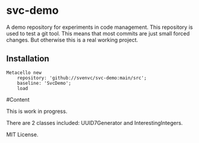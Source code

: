 # svc-demo

A demo repository for experiments in code management.
This repository is used to test a git tool.
This means that most commits are just small forced changes.
But otherwise this is a real working project.

## Installation

```st
Metacello new
	repository: 'github://svenvc/svc-demo:main/src';
	baseline: 'SvcDemo';
	load
```

#Content

This is work in progress.

There are 2 classes included: UUID7Generator and InterestingIntegers.


MIT License.
